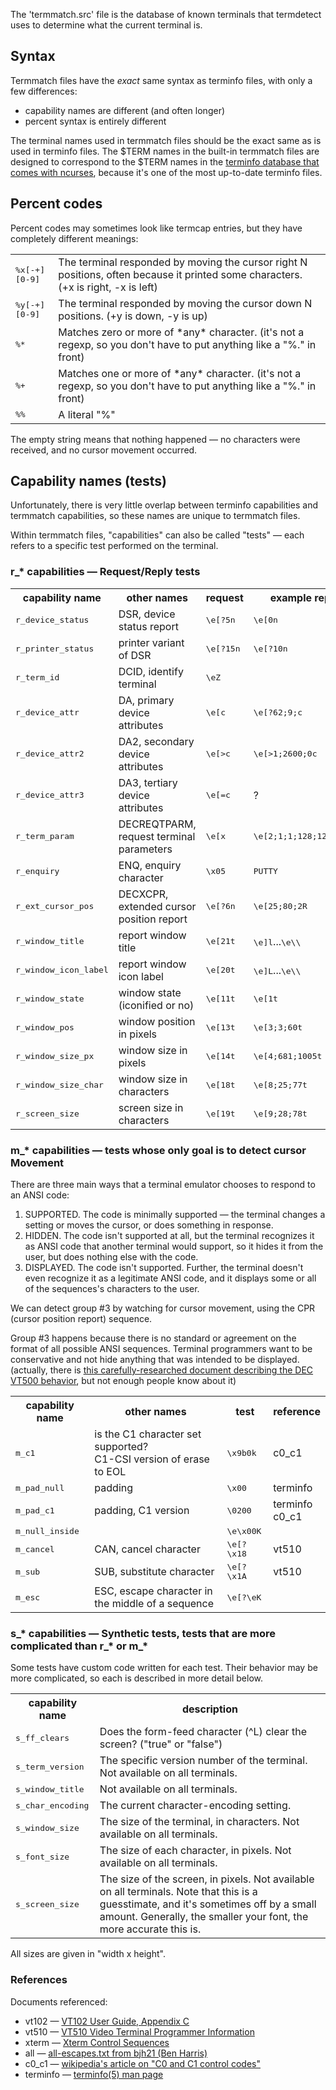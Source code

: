The 'termmatch.src' file is the database of known terminals that termdetect uses to determine what the current terminal is.

## Syntax

Termmatch files have the *exact* same syntax as terminfo files, with only a few differences:

* capability names are different  (and often longer)
* percent syntax is entirely different

The terminal names used in termmatch files should be the exact same as is used in terminfo files.  The $TERM names in the built-in termmatch files are designed to correspond to the $TERM names in the [terminfo database that comes with ncurses](http://invisible-island.net/ncurses/ncurses.faq.html#which_terminfo), because it's one of the most up-to-date terminfo files.

## Percent codes

Percent codes may sometimes look like termcap entries, but they have completely different meanings:

<table>

<tr><td><tt>%x[-+][0-9]
    <td>The terminal responded by moving the cursor right N positions, often because it printed some characters.  (+x is right, -x is left)

<tr><td><tt>%y[-+][0-9]
    <td>The terminal responded by moving the cursor down N positions.  (+y is down, -y is up)

<tr><td><tt>%*
    <td>Matches zero or more of *any* character.   (it's not a regexp, so you don't have to put anything like a "%." in front)

<tr><td><tt>%+
    <td>Matches one or more of *any* character.  (it's not a regexp, so you don't have to put anything like a "%." in front)

<tr><td><tt>%%
    <td>A literal "%"

</table>

The empty string means that nothing happened — no characters were received, and no cursor movement occurred.

## Capability names (tests)

Unfortunately, there is very little overlap between terminfo capabilities and termmatch capabilities, so these names are unique to termmatch files.

Within termmatch files, "capabilities" can also be called "tests" — each refers to a specific test performed on the terminal.

### r_* capabilities — Request/Reply tests

<table>

<tr><th>capability name
    <th>other names
    <th>request
    <th>example reply
    <th>reference

<tr><td><tt>r_device_status
    <td>DSR, device status report
    <td><tt>\e[?5n
    <td><tt>\e[0n
    <td>

<tr><td><tt>r_printer_status
    <td>printer variant of DSR
    <td><tt>\e[?15n
    <td><tt>\e[?10n
    <td>

<tr><td><tt>r_term_id
    <td>DCID, identify terminal
    <td><tt>\eZ
    <td>
    <td>vt510

<tr><td><tt>r_device_attr
    <td>DA, primary device attributes
    <td><tt>\e[c
    <td><tt>\e[?62;9;c
    <td>xterm

<tr><td><tt>r_device_attr2
    <td>DA2, secondary device attributes
    <td><tt>\e[>c
    <td><tt>\e[>1;2600;0c
    <td>xterm

<tr><td><tt>r_device_attr3
    <td>DA3, tertiary device attributes
    <td><tt>\e[=c
    <td>?
    <td>vt510

<tr><td><tt>r_term_param
    <td>DECREQTPARM, request terminal parameters
    <td><tt>\e[x
    <td><tt>\e[2;1;1;128;128;1;0x
    <td>

<tr><td><tt>r_enquiry
    <td>ENQ, enquiry character
    <td><tt>\x05
    <td><tt>PUTTY
    <td>c0_c1

<tr><td><tt>r_ext_cursor_pos
    <td>DECXCPR, extended cursor position report
    <td><tt>\e[?6n
    <td><tt>\e[25;80;2R
    <td>vt510

<tr><td><tt>r_window_title
    <td>report window title
    <td><tt>\e[21t
    <td><tt>\e]l</tt>...<tt>\e\\
    <td>xterm

<tr><td><tt>r_window_icon_label
    <td>report window icon label
    <td><tt>\e[20t
    <td><tt>\e]L</tt>...<tt>\e\\
    <td>xterm

<tr><td><tt>r_window_state
    <td>window state (iconified or no)
    <td><tt>\e[11t
    <td><tt>\e[1t
    <td>xterm

<tr><td><tt>r_window_pos
    <td>window position in pixels
    <td><tt>\e[13t
    <td><tt>\e[3;3;60t
    <td>xterm

<tr><td><tt>r_window_size_px
    <td>window size in pixels
    <td><tt>\e[14t
    <td><tt>\e[4;681;1005t
    <td>xterm

<tr><td><tt>r_window_size_char
    <td>window size in characters
    <td><tt>\e[18t
    <td><tt>\e[8;25;77t
    <td>xterm

<tr><td><tt>r_screen_size
    <td>screen size in characters
    <td><tt>\e[19t
    <td><tt>\e[9;28;78t
    <td>xterm

</table>

### m_* capabilities — tests whose only goal is to detect cursor Movement

There are three main ways that a terminal emulator chooses to respond to an ANSI code:

1. SUPPORTED.  The code is minimally supported — the terminal changes a setting or moves the cursor, or does something in response.
2. HIDDEN.  The code isn't supported at all, but the terminal recognizes it as ANSI code that another terminal would support, so it hides it from the user, but does nothing else with the code.
3. DISPLAYED.  The code isn't supported.  Further, the terminal doesn't even recognize it as a legitimate ANSI code, and it displays some or all of the sequences's characters to the user.

We can detect group #3 by watching for cursor movement, using the CPR (cursor position report) sequence.

Group #3 happens because there is no standard or agreement on the format of all possible ANSI sequences.  Terminal programmers want to be conservative and not hide anything that was intended to be displayed.  (actually, there is [this carefully-researched document describing the DEC VT500 behavior](http://www.vt100.net/emu/dec_ansi_parser), but not enough people know about it)

<table>

<tr><th>capability name
    <th>other names
    <th>test
    <th>reference

<tr><td><tt>m_c1
    <td>is the C1 character set supported?<br>C1-CSI version of erase to EOL
    <td><tt>\x9b0k
    <td>c0_c1

<tr><td><tt>m_pad_null
    <td>padding
    <td><tt>\x00
    <td>terminfo

<tr><td><tt>m_pad_c1
    <td>padding, C1 version
    <td><tt>\0200
    <td>terminfo<br>c0_c1

<tr><td><tt>m_null_inside
    <td>
    <td><tt>\e\x00K
    <td>

<tr><td><tt>m_cancel
    <td>CAN, cancel character
    <td><tt>\e[?\x18
    <td>vt510

<tr><td><tt>m_sub
    <td>SUB, substitute character
    <td><tt>\e[?\x1A
    <td>vt510

<tr><td><tt>m_esc
    <td>ESC, escape character in the middle of a sequence
    <td><tt>\e[?\eK
    <td>

</table>

### s\_\* capabilities — Synthetic tests, tests that are more complicated than r\_\* or m\_\*

Some tests have custom code written for each test.  Their behavior may be more complicated, so each is described in more detail below.

<table>
<tr><th>capability name
    <th>description

<tr><td><tt>s_ff_clears
    <td>Does the form-feed character (^L) clear the screen?  ("true" or "false")

<tr><td><tt>s_term_version
    <td>The specific version number of the terminal.  Not available on all terminals.

<tr><td><tt>s_window_title
    <td>Not available on all terminals.

<tr><td><tt>s_char_encoding
    <td>The current character-encoding setting.

<tr><td><tt>s_window_size
    <td>The size of the terminal, in characters.  Not available on all terminals.

<tr><td><tt>s_font_size
    <td>The size of each character, in pixels.  Not available on all terminals.

<tr><td><tt>s_screen_size
    <td>The size of the screen, in pixels.  Not available on all terminals.  Note that this is a guesstimate, and it's sometimes off by a small amount.  Generally, the smaller your font, the more accurate this is.

</table>

All sizes are given in "width x height".

### References

Documents referenced:

* vt102 — [VT102 User Guide, Appendix C](http://vt100.net/docs/vt102-ug/appendixc.html)
* vt510 — [VT510 Video Terminal Programmer Information](http://www.vt100.net/docs/vt510-rm/chapter4#S4.6)
* xterm — [Xterm Control Sequences](http://www.xfree86.org/current/ctlseqs.html)
* all — [all-escapes.txt from bjh21 (Ben Harris)](http://bjh21.me.uk/all-escapes/all-escapes.txt)
* c0_c1 — [wikipedia's article on "C0 and C1 control codes"](http://en.wikipedia.org/wiki/C0_and_C1_control_codes#C0_.28ASCII_and_derivatives.29)
* terminfo — [terminfo(5) man page](http://invisible-island.net/ncurses/man/terminfo.5.html)

